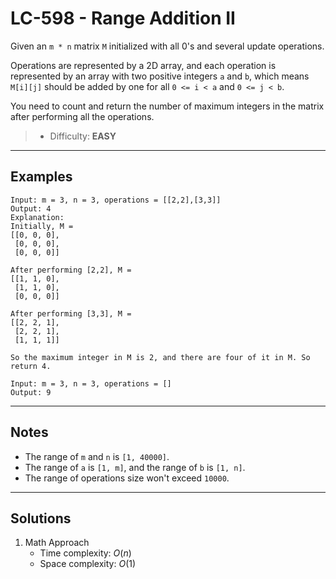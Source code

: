# LC-598 - Range Addition II

Given an `m * n` matrix `M` initialized with all 0's and several update operations.

Operations are represented by a 2D array, and each operation is represented by an array with two positive integers `a` and `b`, which means `M[i][j]` should be added by one for all `0 <= i < a` and `0 <= j < b`.

You need to count and return the number of maximum integers in the matrix after performing all the operations.

> * Difficulty: **EASY**

---
## Examples

```
Input: m = 3, n = 3, operations = [[2,2],[3,3]]
Output: 4
Explanation:
Initially, M =
[[0, 0, 0],
 [0, 0, 0],
 [0, 0, 0]]

After performing [2,2], M =
[[1, 1, 0],
 [1, 1, 0],
 [0, 0, 0]]

After performing [3,3], M =
[[2, 2, 1],
 [2, 2, 1],
 [1, 1, 1]]

So the maximum integer in M is 2, and there are four of it in M. So return 4.
```

```
Input: m = 3, n = 3, operations = []
Output: 9
```

---
## Notes

* The range of `m` and `n` is `[1, 40000]`.
* The range of `a` is `[1, m]`, and the range of `b` is `[1, n]`.
* The range of operations size won't exceed `10000`.

---
## Solutions

1. Math Approach
    * Time complexity: $O(n)$
    * Space complexity: $O(1)$